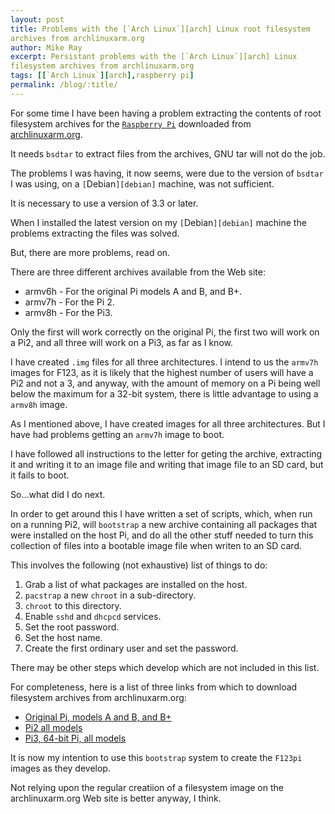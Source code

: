 ```yaml
---
layout: post
title: Problems with the [`Arch Linux`][arch] Linux root filesystem
archives from archlinuxarm.org
author: Mike Ray
excerpt: Persistant problems with the [`Arch Linux`][arch] Linux
filesystem archives from archlinuxarm.org
tags: [[`Arch Linux`][arch],raspberry pi]
permalink: /blog/:title/
---
```


For some time I have been having a problem extracting the contents of
root filesystem archives for the [`Raspberry Pi`][rpi] downloaded from
[archlinuxarm.org][ala].

It needs `bsdtar` to extract files from the archives, GNU tar will not
do the job.

The problems I was having, it now seems, were due to the version of
`bsdtar` I was using, on a `[`Debian`][debian]` machine, was not
sufficient.

It is necessary to use a version of 3.3 or later.

When I installed the latest version on my `[`Debian`][debian]` machine
the problems extracting the files was solved.

But, there are more problems, read on.

There are three different archives available from the Web site:

* armv6h - For the original Pi models A and B, and B+.
* armv7h - For the Pi 2.
* armv8h - For the Pi3.

Only the first will work correctly on the original Pi, the first two
will work on a Pi2, and all three will work on a Pi3, as far as I
know.

I have created `.img` files for all three architectures. I intend to
us the `armv7h` images for F123, as it is likely that the highest
number of users will have a Pi2 and not a 3, and anyway, with the
amount of memory on a Pi being well below the maximum for a 32-bit
system, there is little advantage to using a `armv8h` image.

As I mentioned above, I have created images for all three
architectures. But I have had problems getting an `armv7h` image to
boot.

I have followed all instructions to the letter for geting the archive,
extracting it and writing it to an image file and writing that image
file to an SD card, but it fails to boot.

So...what did I do next.

In order to get around this I have written a set of scripts, which,
when run on a running Pi2, will `bootstrap` a new archive containing
all packages that were installed on the host Pi, and do all the other stuff needed to turn this collection of files into a bootable image file when writen to an SD card.

This involves the following (not exhaustive) list of things to do:


1. Grab a list of what packages are installed on the host.
2. `pacstrap` a new `chroot` in a sub-directory.
3. `chroot` to this directory.
4. Enable `sshd` and `dhcpcd` services.
5. Set the root password.
6. Set the host name.
7. Create the first ordinary user and set the password.

There may be other steps which develop which are not included in this list.

For completeness, here is a list of three links from which to download filesystem archives from archlinuxarm.org:

* [Original Pi, models A and B, and B+][armv6h]
* [Pi2 all  models][armv7h]
* [Pi3, 64-bit Pi, all models][armv8h]



It is now my intention to use this `bootstrap` system to create the
`F123pi` images as they develop.

Not relying upon the regular creatiion of a filesystem image on the
archlinuxarm.org Web site is better anyway, I think.


[rpi]: https://www.raspberrypi.org/
[ala]: https://archlinuxarm.org/
		
[armv6h]:http://archlinuxarm.org/os/ArchLinuxARM-rpi-latest.tar.gz
[armv7h]: http://archlinuxarm.org/os/ArchLinuxARM-rpi-2-latest.tar.gz
[armv8h]: http://archlinuxarm.org/os/ArchLinuxARM-rpi-3-latest.tar.gz
